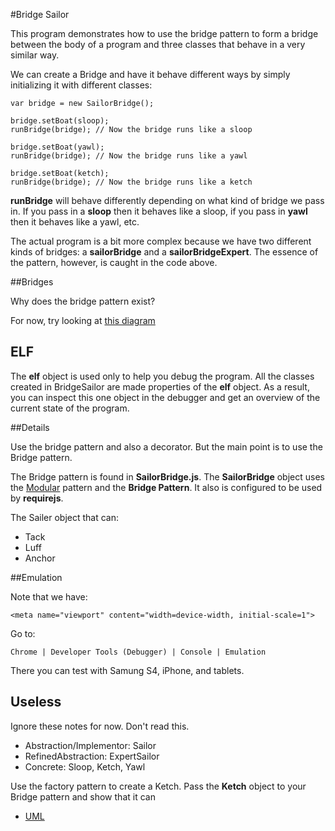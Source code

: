 #Bridge Sailor

This program demonstrates how to use the bridge pattern to form
a bridge between the body of a program and three classes that
behave in a very similar way.

We can create a Bridge and have it behave different ways by simply
initializing it with different classes:

	var bridge = new SailorBridge();

	bridge.setBoat(sloop);
	runBridge(bridge); // Now the bridge runs like a sloop

	bridge.setBoat(yawl);
	runBridge(bridge); // Now the bridge runs like a yawl

	bridge.setBoat(ketch);
	runBridge(bridge); // Now the bridge runs like a ketch

**runBridge** will behave differently depending on 
what kind of bridge we pass in. If you pass in a **sloop** then
it behaves like a sloop, if you pass in **yawl** then it behaves
like a yawl, etc. 

The actual program is a bit more 
complex because we have two different kinds of bridges: a 
**sailorBridge** and a **sailorBridgeExpert**. The essence of the
pattern, however, is caught in the code above.

##Bridges

Why does the bridge pattern exist?

For now, try looking at [this diagram](BridgeSailor.class.violet.html)

## ELF

The **elf** object is used only to help you debug the program. All the 
classes created in BridgeSailor are made properties of the **elf**
object. As a result, you can inspect this one object in the debugger
and get an overview of the current state of the program.

##Details

Use the bridge pattern and also a decorator. But the main point is to
use the Bridge pattern.

The Bridge pattern is found in **SailorBridge.js**. The **SailorBridge**
object uses the [Modular][modular] pattern and the **Bridge Pattern**. It also
is configured to be used by **requirejs**.

The Sailer object that can:

- Tack
- Luff
- Anchor

##Emulation

Note that we have:

	<meta name="viewport" content="width=device-width, initial-scale=1">
	
Go to:
 
	Chrome | Developer Tools (Debugger) | Console | Emulation
	
There you can test with Samung S4, iPhone, and tablets. 
	
## Useless	

Ignore these notes for now. Don't read this.

- Abstraction/Implementor: Sailor
- RefinedAbstraction: ExpertSailor
- Concrete: Sloop, Ketch, Yawl

Use the factory pattern to create a Ketch. Pass the **Ketch** object to your Bridge 
pattern and show that it can 

- [UML](http://www.dofactory.com/Patterns/PatternBridge.aspx#UML)

 
[modular]: http://www.elvenware.com/charlie/development/web/JavaScript/JavaScriptModules.html

